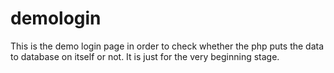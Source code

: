 # demologin
This is the demo login page in order to check whether the php puts the data to database on itself or not. 
It is just for the very beginning stage. 
